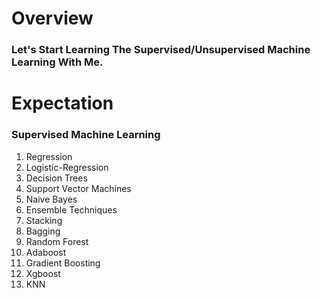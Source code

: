 # Overview
### Let's Start Learning The Supervised/Unsupervised Machine Learning With Me.
# Expectation
### Supervised Machine Learning
1. Regression
2. Logistic-Regression
3. Decision Trees
4. Support Vector Machines
5. Naive Bayes
6. Ensemble Techniques
7. Stacking
8. Bagging
9. Random Forest
10. Adaboost
11. Gradient Boosting
12. Xgboost
13. KNN
